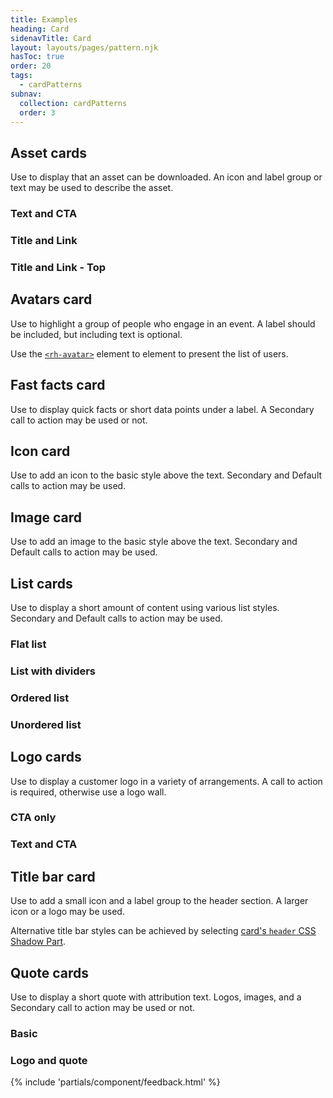 ```yaml
---
title: Examples
heading: Card
sidenavTitle: Card
layout: layouts/pages/pattern.njk
hasToc: true
order: 20
tags:
  - cardPatterns
subnav:
  collection: cardPatterns
  order: 3
---
```


<script type="module" data-helmet>
  import '@rhds/elements/lib/elements/rh-context-picker/rh-context-picker.js';
  import '@rhds/elements/rh-card/rh-card.js';
  import '@rhds/elements/rh-cta/rh-cta.js';
  import '@rhds/elements/rh-surface/rh-surface.js';
  import '@rhds/elements/rh-avatar/rh-avatar.js';
  import '@rhds/elements/rh-accordion/rh-accordion.js';
  import '@rhds/elements/rh-blockquote/rh-blockquote.js';
</script>

<link rel="stylesheet" data-helmet href="/assets/packages/@rhds/elements/elements/rh-table/rh-table-lightdom.css">
<link rel="stylesheet" data-helmet href="/styles/samp.css">

<style data-helmet>
  rh-card {
    display: block;
    max-width: 360px;
  }

  [color-palette^="light"] :is(a):link {
    color: var(--rh-color-interactive-blue-darker, #0066cc);
  }

  [color-palette^="light"] :is(a):hover {
    color: var(--rh-color-interactive-blue-darkest, #003366);
  }

  [color-palette^="dark"] :is(a):link {
    color: var(--rh-color-interactive-blue-lighter, #92c5f9);
  }

  [color-palette^="dark"] :is(a):hover {
    color: var(--rh-color-interactive-blue-lightest, #b9dafc);
  }
</style>

## Asset cards
Use to display that an asset can be downloaded. An icon and label group or 
text may be used to describe the asset.

### Text and CTA

<uxdot-pattern src="./patterns/asset-text-and-cta.html">
</uxdot-pattern>


### Title and Link
<uxdot-pattern src="./patterns/asset-title-and-link.html">
</uxdot-pattern>

### Title and Link - Top
<uxdot-pattern src="./patterns/asset-title-and-link-top.html">
</uxdot-pattern>

## Avatars card

Use to highlight a group of people who engage in an event. A label
should be included, but including text is optional.

Use the [`<rh-avatar>`](/elements/avatar/) element to element to present
the list of users.

<uxdot-pattern src="./patterns/avatars.html">
</uxdot-pattern>

## Fast facts card
Use to display quick facts or short data points under a label. A Secondary 
call to action may be used or not.

<uxdot-pattern src="./patterns/fast-facts.html">
</uxdot-pattern>

## Icon card

Use to add an icon to the basic style above the text. Secondary and Default 
calls to action may be used.

<uxdot-pattern src="./patterns/icon.html">
</uxdot-pattern>

## Image card

Use to add an image to the basic style above the text.
Secondary and Default calls to action may be used.

<uxdot-pattern src="./patterns/image.html">
</uxdot-pattern>

## List cards
Use to display a short amount of content using various list styles. 
Secondary and Default calls to action may be used.

### Flat list
<uxdot-pattern src="./patterns/list-flat.html">
</uxdot-pattern>

### List with dividers
<uxdot-pattern src="./patterns/list-with-dividers.html">
</uxdot-pattern>

### Ordered list

<uxdot-pattern src="./patterns/ordered-list.html">
</uxdot-pattern>

### Unordered list

<uxdot-pattern src="./patterns/unordered-list.html">
</uxdot-pattern>

## Logo cards
Use to display a customer logo in a variety of arrangements. A call to 
action is required, otherwise use a logo wall.

### CTA only
<uxdot-pattern src="./patterns/logo-cta.html">
</uxdot-pattern>

### Text and CTA
<uxdot-pattern src="./patterns/logo-text-and-cta.html">
</uxdot-pattern>

## Title bar card

Use to add a small icon and a label group to the header section. A larger icon
or a logo may be used.

Alternative title bar styles can be achieved by selecting [card's `header` CSS
Shadow Part](/elements/card/code/#parts).

<uxdot-pattern src="./patterns/title-bar.html">
</uxdot-pattern>

## Quote cards

Use to display a short quote with attribution text. Logos, images, and a 
Secondary call to action may be used or not.

### Basic
<uxdot-pattern src="./patterns/quote.html">
</uxdot-pattern>

### Logo and quote
<uxdot-pattern src="./patterns/logo-and-quote.html">
</uxdot-pattern>

{% include 'partials/component/feedback.html' %}

[element]: /elements/card
[css-props]: /elements/card/code/#css-custom-properties
